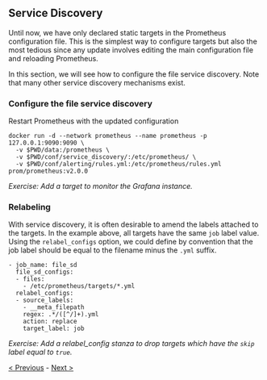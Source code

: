 ## Service Discovery

Until now, we have only declared static targets in the Prometheus configuration
file. This is the simplest way to configure targets but also the most tedious
since any update involves editing the main configuration file and reloading
Prometheus.

In this section, we will see how to configure the file service discovery. Note
that many other service discovery mechanisms exist.

### Configure the file service discovery

Restart Prometheus with the updated configuration

```
docker run -d --network prometheus --name prometheus -p 127.0.0.1:9090:9090 \
  -v $PWD/data:/prometheus \
  -v $PWD/conf/service_discovery/:/etc/prometheus/ \
  -v $PWD/conf/alerting/rules.yml:/etc/prometheus/rules.yml prom/prometheus:v2.0.0
```

_Exercise: Add a target to monitor the Grafana instance._

### Relabeling

With service discovery, it is often desirable to amend the labels attached to
the targets. In the example above, all targets have the same `job` label value.
Using the `relabel_configs` option, we could define by convention that the job
label should be equal to the filename minus the `.yml` suffix.

```
- job_name: file_sd
  file_sd_configs:
  - files:
    - /etc/prometheus/targets/*.yml
  relabel_configs:
  - source_labels:
    - __meta_filepath
    regex: .*/([^/]+).yml
    action: replace
    target_label: job
```

_Exercise: Add a relabel_config stanza to drop targets which have the `skip` label equal to `true`._

[< Previous](Grafana.md) - [Next >](Instrumentation.md)
